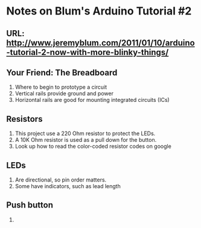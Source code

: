 # Notes on Blum's Arduino Tutorial #2

## URL: http://www.jeremyblum.com/2011/01/10/arduino-tutorial-2-now-with-more-blinky-things/

## Your Friend: The Breadboard
1. Where to begin to prototype a circuit
2. Vertical rails provide ground and power
3. Horizontal rails are good for mounting integrated circuits (ICs)


## Resistors
1. This project use a 220 Ohm resistor to protect the LEDs.
2. A 10K Ohm resistor is used as a pull down for the button.
3. Look up how to read the color-coded resistor codes on google

## LEDs
1. Are directional, so pin order matters.
2. Some have indicators, such as lead length

## Push button
1. 